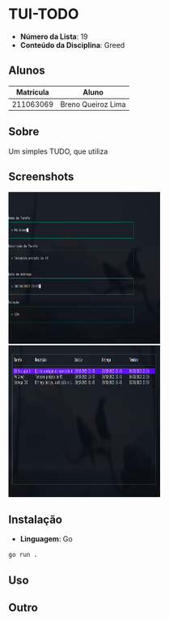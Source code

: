 # TUI-TODO
- **Número da Lista**: 19
- **Conteúdo da Disciplina**: Greed

## Alunos

|Matrícula  | Aluno |
| -- | -- |
| 211063069 | Breno Queiroz Lima |

## Sobre 

Um simples TUDO, que utiliza 

## Screenshots

<img width="300" height="300" src="assets/figure1.png" />
<img width="300" height="300" src="assets/figure2.png" />

## Instalação 
- **Linguagem**: Go


``` sh
go run .
```

## Uso 

## Outro


